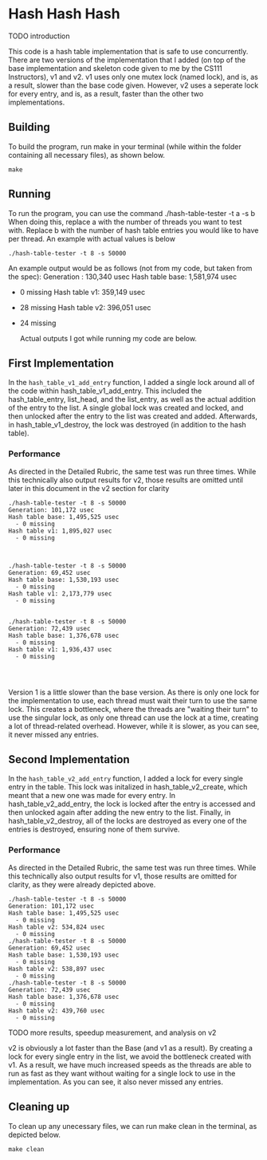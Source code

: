 # Hash Hash Hash
TODO introduction

This code is a hash table implementation that is safe to use concurrently. There are two versions of the implementation that I added (on top of the base implementation and skeleton code given to me by the CS111 Instructors), v1 and v2. v1 uses only one mutex lock (named lock), and is, as a result, slower than the base code given. However, v2 uses a seperate lock for every entry, and is, as a result, faster than the other two implementations.


## Building

To build the program, run make in your terminal (while within the folder containing all necessary files), as shown below. 

```shell
make
```

## Running
To run the program, you can use the command ./hash-table-tester -t a -s b
When doing this, replace a with the number of threads you want to test with. Replace b with the number of hash table entries you would like to have per thread. An example with actual values is below

```shell
./hash-table-tester -t 8 -s 50000
```
An example output would be as follows (not from my code, but taken from the spec):
Generation : 130,340 usec
Hash table base: 1,581,974 usec
- 0 missing
Hash table v1: 359,149 usec
- 28 missing
Hash table v2: 396,051 usec
- 24 missing

  Actual outputs I got while running my code are below.

## First Implementation
In the `hash_table_v1_add_entry` function, I added a single lock around all of the code within hash_table_v1_add_entry. This included the hash_table_entry, list_head, and the list_entry, as well as the actual addition of the entry to the list. A single global lock was created and locked, and then unlocked after the entry to the list was created and added. Afterwards, in hash_table_v1_destroy, the lock was destroyed (in addition to the hash table).

### Performance

As directed in the Detailed Rubric, the same test was run three times. While this technically also output results for v2, those results are omitted until later in this document in the v2 section for clarity
```shell
./hash-table-tester -t 8 -s 50000
Generation: 101,172 usec
Hash table base: 1,495,525 usec
  - 0 missing
Hash table v1: 1,895,027 usec
  - 0 missing



./hash-table-tester -t 8 -s 50000
Generation: 69,452 usec
Hash table base: 1,530,193 usec
  - 0 missing
Hash table v1: 2,173,779 usec
  - 0 missing


./hash-table-tester -t 8 -s 50000
Generation: 72,439 usec
Hash table base: 1,376,678 usec
  - 0 missing
Hash table v1: 1,936,437 usec
  - 0 missing




```
Version 1 is a little slower than the base version. As there is only one lock for the implementation to use, each thread must wait their turn to use the same lock. This creates a bottleneck, where the threads are "waiting their turn" to use the singular lock, as only one thread can use the lock at a time, creating a lot of thread-related overhead.
However, while it is slower, as you can see, it never missed any entries.

## Second Implementation
In the `hash_table_v2_add_entry` function, I added a lock for every single entry in the table. This lock was initalized in hash_table_v2_create, which meant that a new one was made for every entry. In hash_table_v2_add_entry, the lock is locked after the entry is accessed and then unlocked again after adding the new entry to the list. Finally, in hash_table_v2_destroy, all of the locks are destroyed as every one of the entries is destroyed, ensuring none of them survive. 

### Performance
As directed in the Detailed Rubric, the same test was run three times. While this technically also output results for v1, those results are omitted for clarity, as they were already depicted above.

```shell
./hash-table-tester -t 8 -s 50000
Generation: 101,172 usec
Hash table base: 1,495,525 usec
  - 0 missing
Hash table v2: 534,824 usec
  - 0 missing
./hash-table-tester -t 8 -s 50000
Generation: 69,452 usec
Hash table base: 1,530,193 usec
  - 0 missing
Hash table v2: 538,897 usec
  - 0 missing
./hash-table-tester -t 8 -s 50000
Generation: 72,439 usec
Hash table base: 1,376,678 usec
  - 0 missing
Hash table v2: 439,760 usec
  - 0 missing

```

TODO more results, speedup measurement, and analysis on v2

v2 is obviously a lot faster than the Base (and v1 as a result). By creating a lock for every single entry in the list, we avoid the bottleneck created with v1. As a result, we have much increased speeds as the threads are able to run as fast as they want without waiting for a single lock to use in the implementation. 
As you can see, it also never missed any entries.

## Cleaning up
To clean up any unecessary files, we can run make clean in the terminal, as depicted below.
```shell
make clean
```
